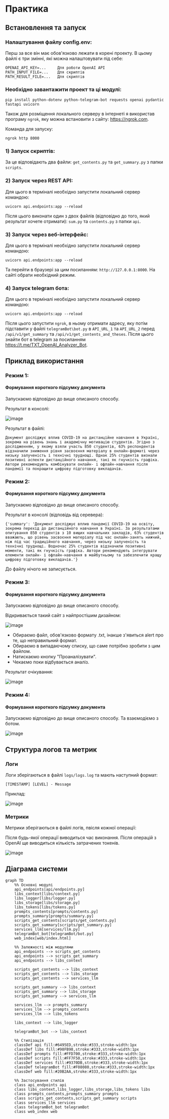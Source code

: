 
# Практика

## Встановлення та запуск
### Налаштування файлу config.env:
Перш за все він має обов'язково лежати в корені проекту.
В цьому файлі є три змінні, які можна налаштовувати під себе:

```config.env
OPENAI_API_KEY=...     Для роботи OpenAI API
PATH_INPUT_FILE=...    Для скриптів
PATH_RESULT_FILE=...   Для скриптів
```

### Необхідно завантажити проект та ці модулі:

```terminal
pip install python-dotenv python-telegram-bot requests openai pydantic fastapi uvicorn
```

Також для розміщення локального серверу в інтернеті я використав програму ```ngrok```, яку можна встановити з сайту: https://ngrok.com.

Команда для запуску:

```
ngrok http 8000
```

### 1) Запуск скриптів:
За це відповідають два файли: ```get_contents.py``` та ```get_summary.py``` з папки ```scripts```. 

### 2) Запуск через REST API:
Для цього в терміналі необхідно запустити локальний сервер командою:

```terminal
uvicorn api.endpoints:app --reload
```

Після цього виконати один з двох файлів (відповідно до того, який результат хочете отримати): ```sum.py``` та ```contents.py``` з папки ```api```. 

### 3) Запуск через веб-інтерфейс:
Для цього в терміналі необхідно запустити локальний сервер командою:

```terminal
uvicorn api.endpoints:app --reload
```

Та перейти в браузері за цим посиланням: ```http://127.0.0.1:8000```. На сайті обрати необхідний режим.

### 4) Запуск telegram бота:
Для цього в терміналі необхідно запустити локальний сервер командою:

```terminal
uvicorn api.endpoints:app --reload
```

Після цього запустити ```ngrok```, в ньому отримати адресу, яку потім підставити у файлі ```telegramBot\bot.py``` в ```API_URL_1``` та ```API_URL_2``` перед ```/api/v1/get_summary``` та ```/api/v1/get_contents_and_theses```. Після цього знайти бот в telegram за посиланням https://t.me/TXT_OpenAI_Analyzer_Bot.

## Приклад використання
### Режим 1:
#### Формування короткого підсумку документа
Запускаємо відповідно до вище описаного способу.

Результат в консолі:

![image](https://github.com/user-attachments/assets/455391f7-eae3-4eaa-9c75-063bfa1fb87b)
  
Результат в файлі:
  
```
Документ досліджує вплив COVID-19 на дистанційне навчання в Україні, зокрема на рівень знань і академічну мотивацію студентів. Згідно з дослідженням, у якому взяли участь 850 студентів, 63% респондентів відзначили зниження рівня засвоєння матеріалу в онлайн-форматі через низьку залученість і технічні труднощі. Однак 25% студентів визнали позитивні аспекти дистанційного навчання, такі як гнучкість графіка. Автори рекомендують комбінувати онлайн- і офлайн-навчання після пандемії та покращити цифрову підготовку викладачів.
```

### Режим 2: 

#### Формування короткого підсумку документа
Запускаємо відповідно до вище описаного способу.

Результат в консолі (відповідь від серевера):

```
{'summary': 'Документ досліджує вплив пандемії COVID-19 на освіту, зокрема перехід до дистанційного навчання в Україні. За результатами опитування 850 студентів з 10 вищих навчальних закладів, 63% студентів вважають, що рівень засвоєння матеріалу під час онлайн-занять нижчий, ніж під час традиційного навчання, через низьку залученість та технічні труднощі. Водночас 25% студентів відзначили позитивні моменти, такі як гнучкість графіка. Автори рекомендують інтегрувати елементи онлайн- і офлайн-навчання в майбутньому та забезпечити кращу цифрову підготовку викладачів.'}
```

  
До файлу нічого не записується.

### Режим 3:

#### Формування короткого підсумку документа
Запускаємо відповідно до вище описаного способу.

Відкривається такий сайт з найпростішим дизайном:

![image](https://github.com/user-attachments/assets/d984a1ae-e69b-4a6b-9cf7-e2d6e46ecc46)

- Обираємо файл, обов'язково формату .txt, інакше з'явиться alert про те, що неправильний формат.
- Обираємо в випадаючому списку, що саме потрібно зробити з цим файлом.
- Натискаємо кнопку "Проаналізувати".
- Чекаємо поки відбувається аналіз.

Результат очікування: 

![image](https://github.com/user-attachments/assets/33ac5f87-f53f-4acd-9da6-4a8c2312772f)

### Режим 4:

#### Формування короткого підсумку документа
Запускаємо відповідно до вище описаного способу. Та взаємодіємо з ботом.

![image](https://github.com/user-attachments/assets/d49618f1-d411-4cee-8629-5e9b5b33a921)


## Структура логов та метрик

### Логи

Логи зберігаються в файлі `logs/logs.log` та мають наступний формат:

```
[TIMESTAMP] [LEVEL] - Message
```

Приклад:

![image](https://github.com/user-attachments/assets/55b8db77-f3a7-4e3b-8350-136c7afcd636)


### Метрики

Метрики зберігаються в файлі логів, пвісля кожної операції:

Після будь-якої операції виводиться час виконання.
Після операцій з OpenAI ще виводиться кількість затрачених токенів.

![image](https://github.com/user-attachments/assets/80e7157d-8b95-4cbb-9163-48395e127d93)

## Діаграма системи

```mermaid
graph TD
    %% Основні модулі
    api_endpoints[api/endpoints.py]
    libs_context[libs/context.py]
    libs_logger[libs/logger.py]
    libs_storage[libs/storage.py]
    libs_tokens[libs/tokens.py]
    prompts_contents[prompts/contents.py]
    prompts_summary[prompts/summary.py]
    scripts_get_contents[scripts/get_contents.py]
    scripts_get_summary[scripts/get_summary.py]
    services_llm[services/llm.py]
    telegramBot_bot[telegramBot/bot.py]
    web_index[web/index.html]
    
    %% Залежності між модулями
    api_endpoints --> scripts_get_contents
    api_endpoints --> scripts_get_summary
    api_endpoints --> libs_context
    
    scripts_get_contents --> libs_context
    scripts_get_contents --> libs_storage
    scripts_get_contents --> services_llm
    
    scripts_get_summary --> libs_context
    scripts_get_summary --> libs_storage
    scripts_get_summary --> services_llm
    
    services_llm --> prompts_summary
    services_llm --> prompts_contents
    services_llm --> libs_tokens
    
    libs_context --> libs_logger
    
    telegramBot_bot --> libs_context
    
    %% Стилізація
    classDef api fill:#6495ED,stroke:#333,stroke-width:1px
    classDef libs fill:#98FB98,stroke:#333,stroke-width:1px
    classDef prompts fill:#FFD700,stroke:#333,stroke-width:1px
    classDef scripts fill:#FF7F50,stroke:#333,stroke-width:1px
    classDef services fill:#9370DB,stroke:#333,stroke-width:1px
    classDef telegramBot fill:#F08080,stroke:#333,stroke-width:1px
    classDef web fill:#20B2AA,stroke:#333,stroke-width:1px
    
    %% Застосування стилів
    class api_endpoints api
    class libs_context,libs_logger,libs_storage,libs_tokens libs
    class prompts_contents,prompts_summary prompts
    class scripts_get_contents,scripts_get_summary scripts
    class services_llm services
    class telegramBot_bot telegramBot
    class web_index web
```
